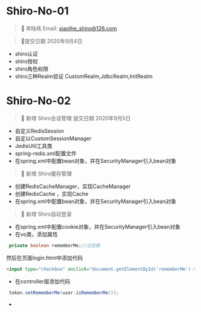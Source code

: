 # Shiro-No-01
> 🐇 ©陆袆 Email: xiaolhe_shiro@126.com
> 

> 🍎提交日期 2020年9月4日
 - shiro认证 
 - shiro授权 
 - shiro角色权限 
 - shiro三种Realm验证 CustomRealm,JdbcRealm,InitRealm

# Shiro-No-02
 >🍎 新增 Shiro会话管理
 > 提交日期 2020年9月5日
 - 自定义RedisSession
 - 自定以CustomSessionManager
 - JedisUtil工具类
 - spring-redis.xml配置文件
 - 在spring.xml中配置bean对象，并在SecurityManager引入bean对象

 >🍎 新增 Shiro缓存管理
 - 创建RedisCacheManager，实现CacheManager
 - 创建RedisCache ，实现Cache
 - 在spring.xml中配置bean对象，并在SecurityManager引入bean对象
 
  >🍎 新增 Shiro自动登录
  - 在spring.xml中配置cookie对象，并在SecurityManager引入bean对象
  - 在vo类，添加属性 
  ```java
   private boolean rememberMe;//记住我
  ```
   然后在页面login.html中添加代码
   ```html
 <input type="checkbox" onclick="document.getElementById('rememberMe').value=document.getElementById('rememberMe').value==='false';"/>记住我<br/>
```
  - 在controller层添加代码
  ```java
   token.setRememberMe(user.isRememberMe());
```
  - 
  
 